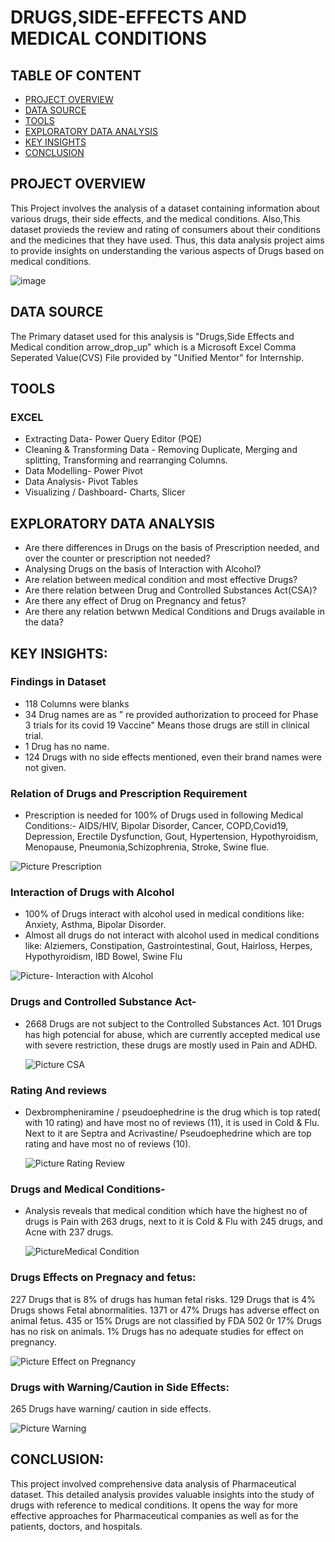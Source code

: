 # DRUGS,SIDE-EFFECTS AND MEDICAL CONDITIONS

## TABLE OF CONTENT
- [PROJECT OVERVIEW](#PROJECTOVERVIEW)
- [DATA SOURCE](#DATASOURCE)
- [TOOLS](#TOOLS)
- [EXPLORATORY DATA ANALYSIS](#EXPLORATORYDATAANALYSIS)
- [KEY INSIGHTS](#KEYINSIGHTS)
- [CONCLUSION](#CONCLUSION)

## PROJECT OVERVIEW

This Project involves the analysis of a dataset containing information about various drugs, their side effects, and the medical conditions. Also,This dataset provieds the review and rating of consumers about their conditions and the medicines that they have used. Thus, this data analysis project aims to provide insights on understanding the various aspects of Drugs based on medical conditions.

![image](https://github.com/user-attachments/assets/f3c3a578-f212-4c90-9cc2-f9d8b4c495d9)


## DATA SOURCE

The Primary dataset used for this analysis is "Drugs,Side Effects and Medical condition arrow_drop_up" which is a Microsoft Excel Comma Seperated Value(CVS) File provided by "Unified Mentor" for Internship.

## TOOLS

### EXCEL

- Extracting Data- Power Query Editor (PQE)
- Cleaning & Transforming Data - Removing Duplicate,  Merging and splitting, Transforming and rearranging Columns.
- Data Modelling- Power Pivot
- Data Analysis- Pivot Tables
- Visualizing / Dashboard- Charts, Slicer

## EXPLORATORY DATA ANALYSIS

- Are there differences in Drugs on the basis of Prescription needed, and over the counter or prescription not needed?
- Analysing Drugs on the basis of Interaction with Alcohol?
- Are relation between medical condition and most effective Drugs?
- Are there relation between Drug and Controlled Substances Act(CSA)?
- Are there any effect of Drug on Pregnancy and fetus?
- Are there any relation betwwn Medical Conditions and Drugs available in the data?

## KEY INSIGHTS:


### Findings in Dataset
-  118 Columns were blanks
-  34 Drug names are as " re provided authorization to proceed for Phase 3 trials for its covid 19 Vaccine" Means those drugs are still in clinical trial.
- 1 Drug has no name.
- 124 Drugs with no side effects mentioned, even their brand names were not given.

### Relation of Drugs and Prescription Requirement
  
-  Prescription is needed for 100% of Drugs used in following Medical Conditions:- AIDS/HIV, Bipolar Disorder, Cancer, COPD,Covid19, Depression, Erectile Dysfunction, Gout, Hypertension, 
    Hypothyroidism, Menopause, Pneumonia,Schizophrenia, Stroke, Swine flue.

![Picture Prescription](https://github.com/user-attachments/assets/1a26d853-0b34-4cb4-8bdd-fca14caf47c4)


### Interaction of Drugs with Alcohol
   
- 100% of Drugs interact with alcohol used in medical conditions like: Anxiety, Asthma, Bipolar Disorder.
- Almost all drugs do not interact with alcohol used in medical conditions like: Alziemers, Constipation, Gastrointestinal, Gout, Hairloss, Herpes, Hypothyroidism, IBD Bowel, Swine Flu

![Picture- Interaction with Alcohol](https://github.com/user-attachments/assets/0dc71403-d516-42d8-9381-74b2fd8aa5dc)


### Drugs and Controlled Substance Act-

- 2668 Drugs are  not subject to the Controlled Substances Act. 101 Drugs has high potencial for abuse, which are currently accepted medical use with severe restriction, these drugs are 
   mostly used in Pain and ADHD.

  ![Picture CSA](https://github.com/user-attachments/assets/162b0d42-ea6d-446d-9603-7e87934eca7a)


 ### Rating And reviews
 
- Dexbrompheniramine / pseudoephedrine is the drug which is top rated( with 10 rating) and have most no of reviews (11), it is used in Cold & Flu. Next to it are Septra and Acrivastine/ Pseudoephedrine which are top rating and have most no of reviews (10).

  ![Picture Rating  Review](https://github.com/user-attachments/assets/69adc50b-db96-4197-8ae4-60ec3835cfa8)


### Drugs and Medical Conditions-

- Analysis reveals that medical condition which have the highest no of drugs is Pain with 263 drugs, next to it is Cold & Flu with 245 drugs, and Acne with 237 drugs.

  ![PictureMedical Condition](https://github.com/user-attachments/assets/603326cc-ea86-4c33-89ae-a64ad49a5960)


### Drugs Effects on Pregnacy and fetus:

227 Drugs that is 8% of drugs has human fetal risks. 129 Drugs  that is  4% Drugs shows Fetal abnormalities. 
1371 or 47% Drugs has adverse effect on animal fetus.
435 or 15% Drugs are not classified by FDA
502 0r 17% Drugs has no risk on  animals.
1% Drugs has no adequate studies for effect on pregnancy.

![Picture Effect on Pregnancy](https://github.com/user-attachments/assets/ed2ea3b1-3665-4b8e-ba8b-d3f3bb63a78f)


### Drugs with Warning/Caution in Side Effects:

265 Drugs have warning/ caution in side effects.

![Picture Warning](https://github.com/user-attachments/assets/529b2fca-e4f5-42ab-abb6-03fd48dd0dee)



## CONCLUSION:

This project involved comprehensive data analysis of Pharmaceutical dataset. This detailed analysis provides valuable insights into the study of drugs with reference to medical conditions. It opens the way for more effective approaches for Pharmaceutical companies as well as for the patients, doctors, and hospitals.
   
     
   
